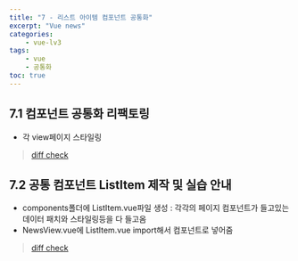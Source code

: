 ```yaml
--- 
title: "7 - 리스트 아이템 컴포넌트 공통화" 
excerpt: "Vue news"
categories: 
    - vue-lv3
tags: 
    - vue
    - 공통화
toc: true
--- 
```


## 7.1 컴포넌트 공통화 리팩토링

- 각 view페이지 스타일링

>[diff check](https://github.com/wjddk0909/vue-news/commit/e889a7c6810e06fdee1f7a455cf05c01a41c13c5)

## 7.2 공통 컴포넌트 ListItem 제작 및 실습 안내

- components폴더에 ListItem.vue파일 생성 : 각각의 페이지 컴포넌트가 들고있는 데이터 패치와 스타일링등을 다 들고옴
- NewsView.vue에 ListItem.vue import해서 컴포넌트로 넣어줌

>[diff check](https://github.com/wjddk0909/vue-news/commit/998719e87d71186f1059ae6b391e714f202d703a)